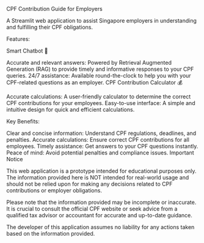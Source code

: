 CPF Contribution Guide for Employers

A Streamlit web application to assist Singapore employers in understanding and fulfilling their CPF obligations.

Features:

Smart Chatbot 🤖

Accurate and relevant answers: Powered by Retrieval Augmented Generation (RAG) to provide timely and informative responses to your CPF queries.
24/7 assistance: Available round-the-clock to help you with your CPF-related questions as an employer.
CPF Contribution Calculator 💰

Accurate calculations: A user-friendly calculator to determine the correct CPF contributions for your employees.
Easy-to-use interface: A simple and intuitive design for quick and efficient calculations.

Key Benefits:

Clear and concise information: Understand CPF regulations, deadlines, and penalties.
Accurate calculations: Ensure correct CPF contributions for all employees.
Timely assistance: Get answers to your CPF questions instantly.
Peace of mind: Avoid potential penalties and compliance issues.
Important Notice

This web application is a prototype intended for educational purposes only. The information provided here is NOT intended for real-world usage and should not be relied upon for making any decisions related to CPF contributions or employer obligations.

Please note that the information provided may be incomplete or inaccurate. It is crucial to consult the official CPF website or seek advice from a qualified tax advisor or accountant for accurate and up-to-date guidance.

The developer of this application assumes no liability for any actions taken based on the information provided.
